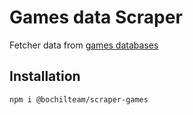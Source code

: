 # Games data Scraper
Fetcher data from [games databases](https://github.com/BochilTeam/database/tree/master/games)

## Installation
```sh
npm i @bochilteam/scraper-games
```
